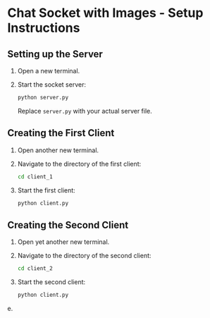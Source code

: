 # Chat Socket with Images - Setup Instructions

## Setting up the Server

1. Open a new terminal.
2. Start the socket server:

    ```bash
    python server.py
    ```

   Replace `server.py` with your actual server file.

## Creating the First Client

1. Open another new terminal.
2. Navigate to the directory of the first client:

    ```bash
    cd client_1
    ```
   
3. Start the first client:

    ```bash
    python client.py
    ```



## Creating the Second Client

1. Open yet another new terminal.
2. Navigate to the directory of the second client:

    ```bash
    cd client_2
    ```
   
3. Start the second client:

    ```bash
    python client.py
    ```

e.


